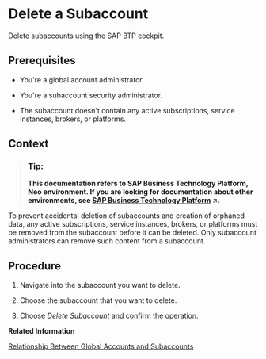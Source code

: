 <!-- copy0774e491af8e4ba4941cbc8f51501c22 -->

# Delete a Subaccount

Delete subaccounts using the SAP BTP cockpit.



<a name="copy0774e491af8e4ba4941cbc8f51501c22__prereq_dhn_pr2_qbb"/>

## Prerequisites

-   You're a global account administrator.

-   You're a subaccount security administrator.

-   The subaccount doesn't contain any active subscriptions, service instances, brokers, or platforms.




<a name="copy0774e491af8e4ba4941cbc8f51501c22__context_usz_pr2_qbb"/>

## Context

> ### Tip:  
> **This documentation refers to SAP Business Technology Platform, Neo environment. If you are looking for documentation about other environments, see [SAP Business Technology Platform](https://help.sap.com/viewer/65de2977205c403bbc107264b8eccf4b/Cloud/en-US/6a2c1ab5a31b4ed9a2ce17a5329e1dd8.html "SAP Business Technology Platform (SAP BTP) is an integrated offering comprised of four technology portfolios: database and data management, application development and integration, analytics, and intelligent technologies. The platform offers users the ability to turn data into business value, compose end-to-end business processes, and build and extend SAP applications quickly.") :arrow_upper_right:.**

To prevent accidental deletion of subaccounts and creation of orphaned data, any active subscriptions, service instances, brokers, or platforms must be removed from the subaccount before it can be deleted. Only subaccount administrators can remove such content from a subaccount.



<a name="copy0774e491af8e4ba4941cbc8f51501c22__steps_jgs_mxw_z5"/>

## Procedure

1.  Navigate into the subaccount you want to delete.

2.  Choose the subaccount that you want to delete.

3.  Choose *Delete Subaccount* and confirm the operation.


**Related Information**  




[Relationship Between Global Accounts and Subaccounts](../10-concepts-neo/account-model-722a475.md#copy2c2dd70587104f459b97019691480ff6 "A global account can group together different subaccounts that an administrator makes available to users. Administrators can assign the available quotas of a global account to its different subaccounts and move it between subaccounts that belong to the same global account.")

